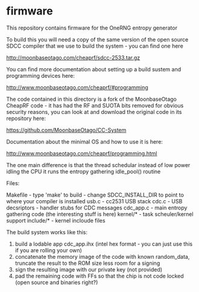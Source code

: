 firmware
========

This repository contains firmware for the OneRNG entropy generator

To build this you will need a copy of the same version of the open source SDCC compiler 
that we use to build the system - you can find one here

  http://moonbaseotago.com/cheaprf/sdcc-2533.tar.gz
  
You can find more documentation about setting up a build sustem and programming devices here:

  http://www.moonbaseotago.com/cheaprf/#programming

The code contained in this directory is a fork of the MoonbaseOtago CheapRF code - it has 
had the RF and SUOTA bits removed for obvious security reasons, you can look at and download 
the original code in its repository here:

  https://github.com/MoonbaseOtago/CC-System

Documentation about the minimal OS and how to use it is here:

  http://www.moonbaseotago.com/cheaprf/programming.html
  
The one main difference is that the thread schedular instead of low power idling the CPU 
it runs the entropy gathering idle_pool() routine 

Files:

  Makefile    - type 'make' to build - change SDCC_INSTALL_DIR to point to where your compiler is installed
  usb.c       - cc2531 USB stack
  cdc.c       - USB decsriptors - handler stubs for CDC messages
  cdc_app.c   - main entropy gathering code (the interesting stuff is here)
  kernel/*    - task scheuler/kernel support
  include/*   - kernel incloude files
  
The build system works like this:

1) build a lodable app cdc_app.ihx (intel hex format - you can just use this if you are rolling your own)
2) concatenate the memory image of the code with known random_data, truncate the result to 
   the ROM size less room for a signing
3) sign the resulting image with our private key (not provided)
4) pad the remaining code with FFs so that the chip is not code locked (open source and binaries right?)

